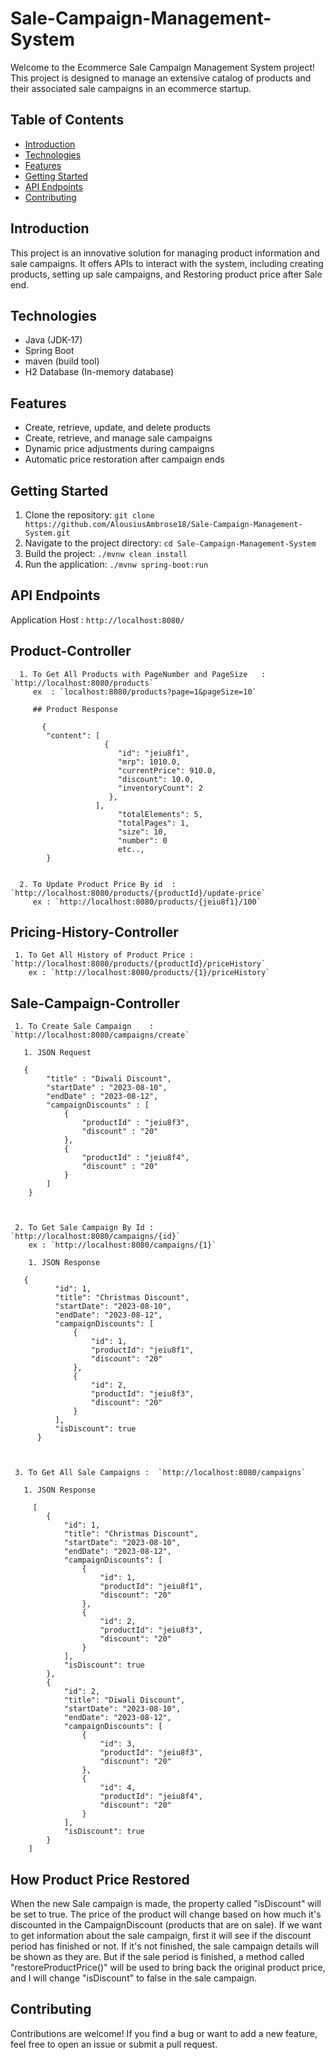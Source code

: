 # Sale-Campaign-Management-System

Welcome to the Ecommerce Sale Campaign Management System project! This project is designed to manage an extensive catalog of products and their associated sale campaigns in an ecommerce startup.

## Table of Contents
- [Introduction](#introduction)
- [Technologies](#technologies)
- [Features](#features)
- [Getting Started](#getting-started)
- [API Endpoints](#api-endpoints)
- [Contributing](#contributing)

## Introduction

This project is an innovative solution for managing product information and sale campaigns. It offers APIs to interact with the system, including creating products, 
setting up sale campaigns, and Restoring product price after Sale end.

## Technologies

- Java (JDK-17)
- Spring Boot
- maven (build tool)
- H2 Database (In-memory database)

## Features

- Create, retrieve, update, and delete products
- Create, retrieve, and manage sale campaigns
- Dynamic price adjustments during campaigns
- Automatic price restoration after campaign ends

## Getting Started

1. Clone the repository: `git clone https://github.com/AlousiusAmbrose18/Sale-Campaign-Management-System.git`
2. Navigate to the project directory: `cd Sale-Campaign-Management-System`
3. Build the project: `./mvnw clean install`
4. Run the application: `./mvnw spring-boot:run`


## API Endpoints
Application Host : `http://localhost:8080/`

   ## Product-Controller

      1. To Get All Products with PageNumber and PageSize   :  `http://localhost:8080/products`
         ex  : `localhost:8080/products?page=1&pageSize=10`

         ## Product Response
          
           {
            "content": [
                         {
                            "id": "jeiu8f1",
                            "mrp": 1010.0,
                            "currentPrice": 910.0,
                            "discount": 10.0,
                            "inventoryCount": 2
                          },
                       ],
                            "totalElements": 5,
                            "totalPages": 1,
                            "size": 10,
                            "number": 0
                            etc..,
            }
            
   
      2. To Update Product Price By id  :  `http://localhost:8080/products/{productId}/update-price`
         ex : `http://localhost:8080/products/{jeiu8f1}/100`

   ## Pricing-History-Controller

     1. To Get All History of Product Price : `http://localhost:8080/products/{productId}/priceHistory`
        ex : `http://localhost:8080/products/{1}/priceHistory` 

   ## Sale-Campaign-Controller

     1. To Create Sale Campaign    :  `http://localhost:8080/campaigns/create`

       1. JSON Request

       {
            "title" : "Diwali Discount",
            "startDate" : "2023-08-10",
            "endDate" : "2023-08-12",
            "campaignDiscounts" : [
                {
                    "productId" : "jeiu8f3",
                    "discount" : "20"
                },
                {
                    "productId" : "jeiu8f4",
                    "discount" : "20"
                }
            ]
        }

          

     2. To Get Sale Campaign By Id :  `http://localhost:8080/campaigns/{id}`
        ex : `http://localhost:8080/campaigns/{1}`

        1. JSON Response

       {
              "id": 1,
              "title": "Christmas Discount",
              "startDate": "2023-08-10",
              "endDate": "2023-08-12",
              "campaignDiscounts": [
                  {
                      "id": 1,
                      "productId": "jeiu8f1",
                      "discount": "20"
                  },
                  {
                      "id": 2,
                      "productId": "jeiu8f3",
                      "discount": "20"
                  }
              ],
              "isDiscount": true
          }

        

     3. To Get All Sale Campaigns :  `http://localhost:8080/campaigns`

       1. JSON Response

         [
            {
                "id": 1,
                "title": "Christmas Discount",
                "startDate": "2023-08-10",
                "endDate": "2023-08-12",
                "campaignDiscounts": [
                    {
                        "id": 1,
                        "productId": "jeiu8f1",
                        "discount": "20"
                    },
                    {
                        "id": 2,
                        "productId": "jeiu8f3",
                        "discount": "20"
                    }
                ],
                "isDiscount": true
            },
            {
                "id": 2,
                "title": "Diwali Discount",
                "startDate": "2023-08-10",
                "endDate": "2023-08-12",
                "campaignDiscounts": [
                    {
                        "id": 3,
                        "productId": "jeiu8f3",
                        "discount": "20"
                    },
                    {
                        "id": 4,
                        "productId": "jeiu8f4",
                        "discount": "20"
                    }
                ],
                "isDiscount": true
            }
        ]

## How Product Price Restored

When the new Sale campaign is made, the property called "isDiscount" will be set to true. The price of the product will change based on 
how much it's discounted in the CampaignDiscount (products that are on sale). If we want to get information about the sale campaign, first 
it will see if the discount period has finished or not. If it's not finished, the sale campaign details will be shown as they are. But 
if the sale period is finished, a method called "restoreProductPrice()" will be used to bring back the original product price, and I will 
change "isDiscount" to false in the sale campaign.
     

## Contributing

Contributions are welcome! If you find a bug or want to add a new feature, feel free to open an issue or submit a pull request.
